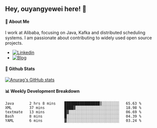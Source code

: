 ## Hey, ouyangyewei here! :wave:

#### :rocket: About Me
I work at Alibaba, focusing on Java, Kafka and distributed scheduling systems. I am passionate about contributing to widely used open source projects.

- [![Linkedin](https://img.shields.io/badge/LinkedIn-ouyangyewei-blue)](https://www.linkedin.com/in/ouyangyewei/)
- [![Blog](https://img.shields.io/badge/Blog-yeweiouyang-orange)](https://blog.csdn.net/yeweiouyang)

#### :star2: Github Stats
[![Anurag's GitHub stats](https://github-readme-stats.vercel.app/api?username=ouyangyewei&show_icons=true&cache_seconds=3600&theme=tokyonight)](https://github.com/anuraghazra/github-readme-stats)

#### :bar_chart: Weekly Development Breakdown
<!--START_SECTION:waka-->
```text
Java       2 hrs 8 mins    ████████████████▒░░░░░░░░   65.63 % 
XML        37 mins         ████▓░░░░░░░░░░░░░░░░░░░░   18.98 % 
textmate   13 mins         █▓░░░░░░░░░░░░░░░░░░░░░░░   06.69 % 
Bash       8 mins          █░░░░░░░░░░░░░░░░░░░░░░░░   04.39 % 
YAML       6 mins          ▓░░░░░░░░░░░░░░░░░░░░░░░░   03.24 % 
```
<!--END_SECTION:waka-->
